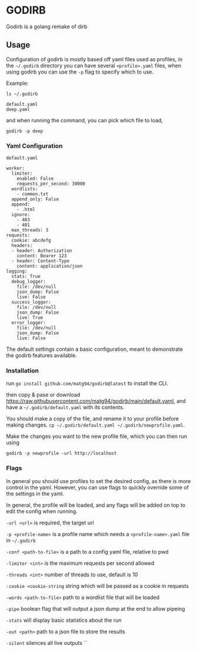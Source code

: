 # GODIRB

Godirb is a golang remake of dirb

## Usage

Configuration of godirb is mostly based off yaml files used as profiles,
in the `~/.godirb` directory you can have several `<profile>.yaml` files,
when using godirb you can use the `-p` flag to specify which to use.

Example:

`ls ~/.godirb`

```
default.yaml
deep.yaml
```

and when running the command, you can pick which file to load,

`godirb -p deep`

### Yaml Configuration

`default.yaml`
```
worker:
  limiter:
    enabled: False
    requests_per_second: 30000
  wordlists:
    - common.txt
  append_only: False
  append: 
    - .html
  ignore: 
    - 403
    - 401
  max_threads: 3
requests:
  cookie: abcdefg
  headers:
  - header: Authorization
    content: Bearer 123
  - header: Content-Type
    content: application/json
logging:
  stats: True
  debug_logger:
    file: /dev/null
    json_dump: False
    live: False
  success_logger:
    file: /dev/null
    json_dump: False
    live: True
  error_logger:
    file: /dev/null
    json_dump: False
    live: False
```

The default settings contain a basic configuration, meant to demonstrate the
godirb features available.

### Installation

run `go install github.com/matg94/godirb@latest` to install the CLI.

then copy & pase or download https://raw.githubusercontent.com/matg94/godirb/main/default.yaml,
and have a `~/.godirb/default.yaml` with its contents.

You should make a copy of the file, and rename it to your profile before making changes.
`cp ~/.godirb/default.yaml ~/.godirb/newprofile.yaml`.

Make the changes you want to the new profile file, which you can then run using

`godirb -p newprofile -url http://localhost`

### Flags

In general you should use profiles to set the desired config, as there is more control in the yaml.
However, you can use flags to quickly override some of the settings in the yaml.

In general, the profile will be loaded, and any flags will be added on top to edit the config when running.


`-url <url>` is required, the target url

`-p <profile-name>` is a profile name which needs a `<profile-name>.yaml` file in `~/.godirb`

`-conf <path-to-file>` is a path to a config yaml file, relative to pwd

`-limiter <int>` is the maximum requests per second allowed

`-threads <int>` number of threads to use, default is 10

`-cookie <cookie-string` string which will be passed as a cookie in requests

`-words <path-to-file>` path to a wordlist file that will be loaded

`-pipe` boolean flag that will output a json dump at the end to allow pipeing

`-stats` will display basic statistics about the run

`-out <path>` path to a json file to store the results

`-silent` silences all live outputs
``
